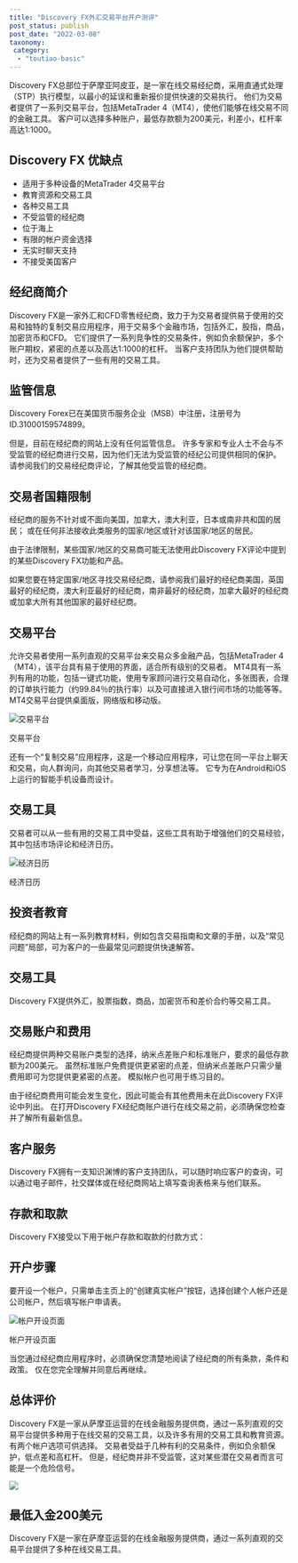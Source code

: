 ```yaml
---
title: "Discovery FX外汇交易平台开户测评"
post_status: publish
post_date: "2022-03-08"
taxonomy:
 category: 
  - "toutiao-basic"
---
```


Discovery FX总部位于萨摩亚阿皮亚，是一家在线交易经纪商，采用直通式处理（STP）执行模型，以最小的延误和重新报价提供快速的交易执行。 他们为交易者提供了一系列交易平台，包括MetaTrader 4（MT4），使他们能够在线交易不同的金融工具。 客户可以选择多种账户，最低存款额为200美元，利差小，杠杆率高达1:1000。

## Discovery FX 优缺点
- 适用于多种设备的MetaTrader 4交易平台
- 教育资源和交易工具
- 各种交易工具
- 不受监管的经纪商
- 位于海上
- 有限的帐户资金选择
- 无实时聊天支持
- 不接受美国客户


## 经纪商简介

Discovery FX是一家外汇和CFD零售经纪商，致力于为交易者提供易于使用的交易和独特的复制交易应用程序，用于交易多个金融市场，包括外汇，股指，商品，加密货币和CFD。 它们提供了一系列竞争性的交易条件，例如负余额保护，多个账户期权，紧密的点差以及高达1:1000的杠杆。 当客户支持团队为他们提供帮助时，还为交易者提供了一些有用的交易工具。

## 监管信息

Discovery Forex已在美国货币服务企业（MSB）中注册，注册号为ID.31000159574899。

但是，目前在经纪商的网站上没有任何监管信息。 许多专家和专业人士不会与不受监管的经纪商进行交易，因为他们无法为受监管的经纪公司提供相同的保护。 请参阅我们的交易经纪商评论，了解其他受监管的经纪商。

## 交易者国籍限制

经纪商的服务不针对或不面向美国，加拿大，澳大利亚，日本或南非共和国的居民； 或在任何非法接收此类服务的国家/地区或针对该国家/地区的居民。

由于法律限制，某些国家/地区的交易商可能无法使用此Discovery FX评论中提到的某些Discovery FX功能和产品。

如果您要在特定国家/地区寻找交易经纪商，请参阅我们最好的经纪商美国，英国最好的经纪商，澳大利亚最好的经纪商，南非最好的经纪商，加拿大最好的经纪商或加拿大所有其他国家的最好经纪商。

## 交易平台

允许交易者使用一系列直观的交易平台来交易众多金融产品，包括MetaTrader 4（MT4），该平台具有易于使用的界面，适合所有级别的交易者。 MT4具有一系列有用的功能，包括一键式功能，使用专家顾问进行交易自动化，多张图表，合理的订单执行能力（约99.84％的执行率）以及可直接进入银行间市场的功能等等。 MT4交易平台提供桌面版，网络版和移动版。

![交易平台](https://cdn.fendou.la/funstoutiao/2020/11/Discovery-FX-Review-Trading-Platform.png "交易平台")

交易平台

还有一个“复制交易”应用程序，这是一个移动应用程序，可让您在同一平台上聊天和交易，向人群询问，向其他交易者学习，分享想法等。 它专为在Android和iOS上运行的智能手机设备而设计。

## 交易工具

交易者可以从一些有用的交易工具中受益，这些工具有助于增强他们的交易经验，其中包括市场评论和经济日历。

![经济日历](https://cdn.fendou.la/funstoutiao/2020/11/Discovery-FX-Review-Economic-Calendar.jpg "经济日历")

经济日历

## 投资者教育

经纪商的网站上有一系列教育材料，例如包含交易指南和文章的手册，以及“常见问题”局部，可为客户的一些最常见问题提供快速解答。

## 交易工具

Discovery FX提供外汇，股票指数，商品，加密货币和差价合约等交易工具。

## 交易账户和费用

经纪商提供两种交易账户类型的选择，纳米点差账户和标准账户，要求的最低存款额为200美元。 虽然标准账户免费提供更紧密的点差，但纳米点差账户只需少量费用即可为您提供更紧密的点差。 模拟帐户也可用于练习目的。

由于经纪商费用可能会发生变化，因此可能会有其他费用未在此Discovery FX评论中列出。 在打开Discovery FX经纪商账户进行在线交易之前，必须确保您检查并了解所有最新信息。

## 客户服务

Discovery FX拥有一支知识渊博的客户支持团队，可以随时响应客户的查询，可以通过电子邮件，社交媒体或在经纪商网站上填写查询表格来与他们联系。

## 存款和取款

Discovery FX接受以下用于帐户存款和取款的付款方式：

## 开户步骤

要开设一个帐户，只需单击主页上的“创建真实帐户”按钮，选择创建个人帐户还是公司帐户，然后填写帐户申请表。

![帐户开设页面](https://cdn.fendou.la/funstoutiao/2020/11/Discovery-FX-Review-Account-Opening-Page-160x1024.jpg "帐户开设页面")

帐户开设页面

当您通过经纪商应用程序时，必须确保您清楚地阅读了经纪商的所有条款，条件和政策。 仅在您完全理解并同意后再继续。

## 总体评价

Discovery FX是一家从萨摩亚运营的在线金融服务提供商，通过一系列直观的交易平台提供多种用于在线交易的交易工具，以及许多有用的交易工具和教育资源。 有两个帐户选项可供选择。 交易者受益于几种有利的交易条件，例如负余额保护，低点差和高杠杆。 但是，经纪商并非不受监管，这对某些潜在交易者而言可能是一个危险信号。

![](https://cdn.fendou.la/funstoutiao/2020/11/Discovery-FX-Logo.png)

## 最低入金200美元

Discovery FX是一家在萨摩亚运营的在线金融服务提供商，通过一系列直观的交易平台提供了多种在线交易工具。
